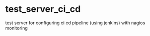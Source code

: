 # test_server_ci_cd
test server for configuring ci cd pipeline (using jenkins) with nagios monitoring
